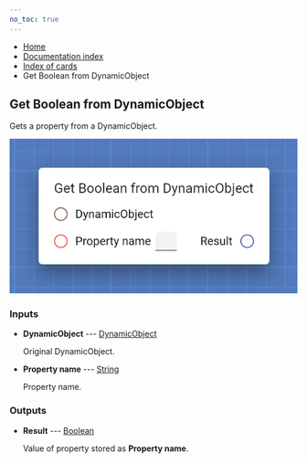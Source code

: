 ```yaml
---
no_toc: true
---
```


<ul class="breadcrumb">
    <li><a href="">Home</a></li>
    <li><a href="documentation">Documentation index</a></li>
    <li><a href="cards/">Index of cards</a></li>
    <li>Get Boolean from DynamicObject</li>
</ul>

## Get Boolean from DynamicObject

Gets a property from a DynamicObject.

!["Get Boolean from DynamicObject" card](assets/img/cards/getFromDynamicObject(Boolean).png)


### Inputs


* **DynamicObject** --- [DynamicObject](types/DynamicObject)

  Original DynamicObject.

* **Property name** --- [String](types/String)

  Property name.





### Outputs


* **Result** --- [Boolean](types/Boolean)

  Value of property stored as **Property name**.




